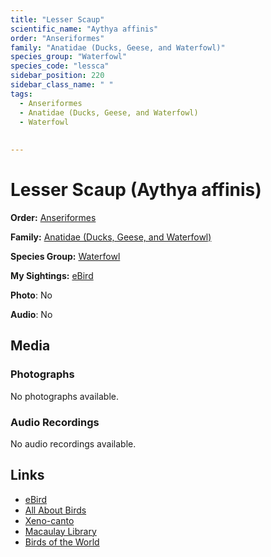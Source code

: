 ```yaml
---
title: "Lesser Scaup"
scientific_name: "Aythya affinis"
order: "Anseriformes"
family: "Anatidae (Ducks, Geese, and Waterfowl)"
species_group: "Waterfowl"
species_code: "lessca"
sidebar_position: 220
sidebar_class_name: " "
tags: 
  - Anseriformes
  - Anatidae (Ducks, Geese, and Waterfowl)
  - Waterfowl
  
  
---
```


# Lesser Scaup (Aythya affinis)

**Order:** [Anseriformes](/tags/anseriformes)

**Family:** [Anatidae (Ducks, Geese, and Waterfowl)](/tags/anatidae-ducks-geese-and-waterfowl)

**Species Group:** [Waterfowl](/tags/waterfowl)

**My Sightings:** [eBird](https://ebird.org/lifelist?r=world&time=life&spp=lessca)

**Photo**: No 

**Audio**: No

## Media
### Photographs
No photographs available.

### Audio Recordings
No audio recordings available.

## Links
* [eBird](https://ebird.org/species/lessca) 
* [All About Birds](https://www.allaboutbirds.org/guide/lessca) 
* [Xeno-canto](https://www.xeno-canto.org/species/aythya-affinis) 
* [Macaulay Library](https://search.macaulaylibrary.org/catalog?taxonCode=lessca&sort=rating_rank_desc)
* [Birds of the World](https://birdsoftheworld.org/bow/species/lessca)
